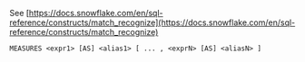 See [https://docs.snowflake.com/en/sql-reference/constructs/match_recognize](https://docs.snowflake.com/en/sql-reference/constructs/match_recognize)
```
MEASURES <expr1> [AS] <alias1> [ ... , <exprN> [AS] <aliasN> ]
```
